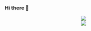 ### Hi there 👋
<p align="center">
<img align="center" src="https://github-readme-stats.vercel.app/api?username=cyvas8x&count_private=true&show_icons=true&theme=tokyonight&include_all_commits=false" />
<br>
<img align="center" src="https://github-readme-stats.vercel.app/api/top-langs/?username=cyvas8x&langs_count=10&theme=tokyonight&layout=compact" />
</p>
